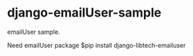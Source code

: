 django-emailUser-sample
=======================

emailUser sample.

Need emailUser package
$pip install django-libtech-emailuser
